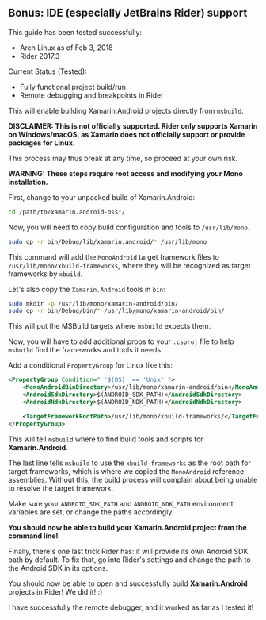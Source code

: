 
## Bonus: IDE (especially JetBrains Rider) support

This guide has been tested successfully:
- Arch Linux as of Feb 3, 2018
- Rider 2017.3

Current Status (Tested):
- Fully functional project build/run
- Remote debugging and breakpoints in Rider

This will enable building Xamarin.Android projects directly from `msbuild`.

**DISCLAIMER: This is not officially supported. Rider only supports Xamarin on Windows/macOS, as Xamarin does not officially support or provide packages for Linux.**

This process may thus break at any time, so proceed at your own risk.

**WARNING: These steps require root access and modifying your Mono installation.**

First, change to your unpacked build of Xamarin.Android:

```sh
cd /path/to/xamarin.android-oss*/
```

Now, you will need to copy build configuration and tools to `/usr/lib/mono`.

```sh
sudo cp -r bin/Debug/lib/xamarin.android/* /usr/lib/mono
```

This command will add the `MonoAndroid` target framework files to `/usr/lib/mono/xbuild-frameworks`, where they will be recognized as target frameworks by `xbuild`.

Let's also copy the `Xamarin.Android` tools in `bin`:

```sh
sudo mkdir -p /usr/lib/mono/xamarin-android/bin/
sudo cp -r bin/Debug/bin/* /usr/lib/mono/xamarin-android/bin/
```

This will put the MSBuild targets where `msbuild` expects them.

Now, you will have to add additional props to your `.csproj` file to help `msbuild` find
the frameworks and tools it needs.

Add a conditional `PropertyGroup` for Linux like this:

```xml
<PropertyGroup Condition=" '$(OS)' == 'Unix' ">
    <MonoAndroidBinDirectory>/usr/lib/mono/xamarin-android/bin</MonoAndroidBinDirectory>
    <AndroidSdkDirectory>$(ANDROID_SDK_PATH)</AndroidSdkDirectory>
    <AndroidNdkDirectory>$(ANDROID_NDK_PATH)</AndroidNdkDirectory>

    <TargetFrameworkRootPath>/usr/lib/mono/xbuild-frameworks/</TargetFrameworkRootPath>
</PropertyGroup>
```

This will tell `msbuild` where to find build tools and scripts for **Xamarin.Android**.

The last line tells `msbuild` to use the `xbuild-frameworks` as the root path for target frameworks, which is where we copied the `MonoAndroid` reference assemblies.
Without this, the build process will complain about being unable to resolve the target framework.

Make sure your `ANDROID_SDK_PATH` and `ANDROID_NDK_PATH` environment variables are set, or change the paths accordingly.

**You should now be able to build your Xamarin.Android project from the command line!**

Finally, there's one last trick Rider has: it will provide its own Android SDK path
by default. To fix that, go into Rider's settings and change the path to the Android SDK
in its options.

You should now be able to open and successfully build **Xamarin.Android** projects in Rider! We did it! :)

I have successfully the remote debugger, and it worked as far as I tested it!
